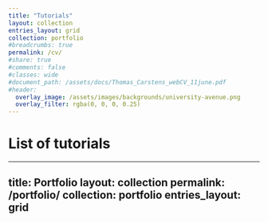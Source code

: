 ```yaml
---
title: "Tutorials"
layout: collection
entries_layout: grid
collection: portfolio
#breadcrumbs: true
permalink: /cv/
#share: true
#comments: false
#classes: wide
#document_path: /assets/docs/Thomas_Carstens_webCV_11june.pdf
#header:
  overlay_image: /assets/images/backgrounds/university-avenue.png
  overlay_filter: rgba(0, 0, 0, 0.25)
---
```

# List of tutorials
---
title: Portfolio
layout: collection
permalink: /portfolio/
collection: portfolio
entries_layout: grid
---
